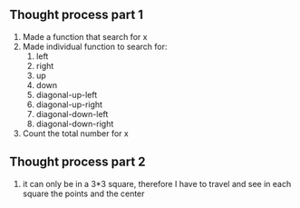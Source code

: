 ## Thought process part 1
1. Made a function that search for x
2. Made individual function to search for:
   1. left
   2. right
   3. up
   4. down
   5. diagonal-up-left
   6. diagonal-up-right
   7. diagonal-down-left
   8. diagonal-down-right
3. Count the total number for x

## Thought process part 2
1. it can only be  in a 3*3 square, therefore I have to travel and see in each square the points and the center